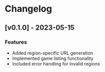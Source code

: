 # Changelog

## [v0.1.0] - 2023-05-15

### Features
- Added region-specific URL generation
- Implemented game listing functionality
- Included error handling for invalid regions